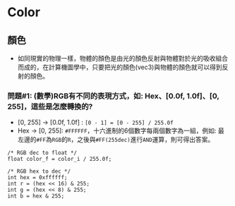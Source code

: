 # Color

## 顏色
* 如同現實的物理一樣，物體的顏色是由光的顏色反射與物體對於光的吸收組合而成的，在計算機圖學中，只要把光的顏色(vec3)與物體的顏色就可以得到反射的顏色。

### 問題#1: (數學)RGB有不同的表現方式，如: Hex、[0.0f, 1.0f]、[0, 255]，這些是怎麼轉換的?
* [0, 255] -> [0.0f, 1.0f] : `[0 - 1] = [0 - 255] / 255.0f`
* Hex -> [0, 255]: `#FFFFFF`，十六進制的6個數字每兩個數字為一組，例如: 最左邊的`#FF`為`RGB`的`R`，之後與`#FF(255dec)`進行`AND`運算，則可得出答案。

```c=
/* RGB dec to float */
float color_f = color_i / 255.0f;

/* RGB hex to dec */
int hex = 0xffffff;
int r = (hex << 16) & 255;
int g = (hex << 8) & 255;
int b = hex & 255;
```